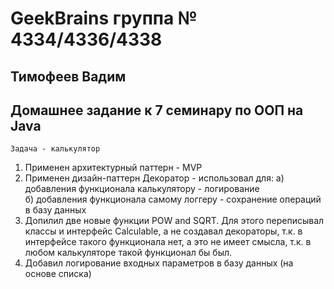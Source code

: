 # GeekBrains группа № 4334/4336/4338 
## Тимофеев Вадим

## Домашнее задание к 7 семинару по ООП на Java

`Задача - калькулятор`  

1. Применен архитектурный паттерн - MVP
2. Применен дизайн-паттерн Декоратор - использовал для:
а) добавления функционала калькулятору - логирование  
б) добавления функционала самому логгеру - сохранение операций в базу данных  
3. Допилил две новые функции POW and SQRT. Для этого переписывал классы и интерфейс Calculable, а не создавал декораторы, 
т.к. в интерфейсе такого функционала нет, а это не имеет смысла, т.к. в любом калькуляторе такой функционал бы был. 
4. Добавил логирование входных параметров в базу данных (на основе списка)




